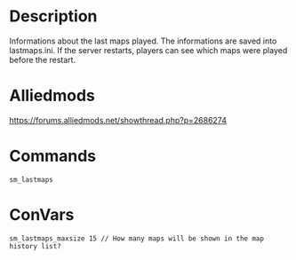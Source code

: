 # Description
Informations about the last maps played. The informations are saved into lastmaps.ini. If the server restarts, players can see which maps were played before the restart.

# Alliedmods
https://forums.alliedmods.net/showthread.php?p=2686274

# Commands
```
sm_lastmaps
```

# ConVars
```
sm_lastmaps_maxsize 15 // How many maps will be shown in the map history list?
```
